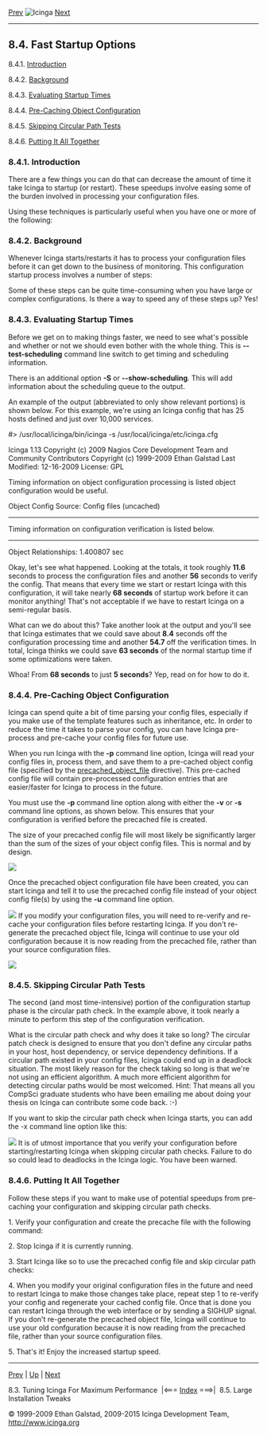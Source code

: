 [Prev](tuning.md) ![Icinga](../images/logofullsize.png "Icinga") [Next](largeinstalltweaks.md)

* * * * *

8.4. Fast Startup Options
-------------------------

8.4.1. [Introduction](faststartup.md#introduction)

8.4.2. [Background](faststartup.md#background)

8.4.3. [Evaluating Startup Times](faststartup.md#evalstartuptime)

8.4.4. [Pre-Caching Object
Configuration](faststartup.md#precacheobjectconfig)

8.4.5. [Skipping Circular Path
Tests](faststartup.md#skipcircularpathtests)

8.4.6. [Putting It All Together](faststartup.md#puttogether)

### 8.4.1. Introduction

There are a few things you can do that can decrease the amount of time
it take Icinga to startup (or restart). These speedups involve easing
some of the burden involved in processing your configuration files.

Using these techniques is particularly useful when you have one or more
of the following:




### 8.4.2. Background

Whenever Icinga starts/restarts it has to process your configuration
files before it can get down to the business of monitoring. This
configuration startup process involves a number of steps:










Some of these steps can be quite time-consuming when you have large or
complex configurations. Is there a way to speed any of these steps up?
Yes!

### 8.4.3. Evaluating Startup Times

Before we get on to making things faster, we need to see what's possible
and whether or not we should even bother with the whole thing. This is
**--test-scheduling** command line switch to get timing and scheduling
information.

There is an additional option **-S** or **--show-scheduling**. This will
add information about the scheduling queue to the output.

An example of the output (abbreviated to only show relevant portions) is
shown below. For this example, we're using an Icinga config that has 25
hosts defined and just over 10,000 services.

</code></pre> 
 #> /usr/local/icinga/bin/icinga -s /usr/local/icinga/etc/icinga.cfg

Icinga 1.13
Copyright (c) 2009 Nagios Core Development Team and Community Contributors
Copyright (c) 1999-2009 Ethan Galstad
Last Modified: 12-16-2009
License: GPL


Timing information on object configuration processing is listed
object configuration would be useful.

Object Config Source: Config files (uncached)

----------------------------------


Timing information on configuration verification is listed below.

----------------------------------
Object Relationships: 1.400807 sec
</code></pre>

Okay, let's see what happened. Looking at the totals, it took roughly
**11.6** seconds to process the configuration files and another **56**
seconds to verify the config. That means that every time we start or
restart Icinga with this configuration, it will take nearly **68
seconds** of startup work before it can monitor anything! That's not
acceptable if we have to restart Icinga on a semi-regular basis.

What can we do about this? Take another look at the output and you'll
see that Icinga estimates that we could save about **8.4** seconds off
the configuration processing time and another **54.7** off the
verification times. In total, Icinga thinks we could save **63 seconds**
of the normal startup time if some optimizations were taken.

Whoa! From **68 seconds** to just **5 seconds**? Yep, read on for how to
do it.

### 8.4.4. Pre-Caching Object Configuration

Icinga can spend quite a bit of time parsing your config files,
especially if you make use of the template features such as inheritance,
etc. In order to reduce the time it takes to parse your config, you can
have Icinga pre-process and pre-cache your config files for future use.

When you run Icinga with the **-p** command line option, Icinga will
read your config files in, process them, and save them to a pre-cached
object config file (specified by the
[precached\_object\_file](configmain.md#configmain-precached_object_file)
directive). This pre-cached config file will contain pre-processed
configuration entries that are easier/faster for Icinga to process in
the future.

You must use the **-p** command line option along with either the **-v**
or **-s** command line options, as shown below. This ensures that your
configuration is verified before the precached file is created.

</code></pre> 
</code></pre>

The size of your precached config file will most likely be significantly
larger than the sum of the sizes of your object config files. This is
normal and by design.

![](../images/fast-startup1.png)

Once the precached object configuration file have been created, you can
start Icinga and tell it to use the precached config file instead of
your object config file(s) by using the **-u** command line option.

</code></pre> 
</code></pre>

![](../images/important.gif) If you modify your configuration files, you
will need to re-verify and re-cache your configuration files before
restarting Icinga. If you don't re-generate the precached object file,
Icinga will continue to use your old configuration because it is now
reading from the precached file, rather than your source configuration
files.

![](../images/fast-startup2.png)

### 8.4.5. Skipping Circular Path Tests

The second (and most time-intensive) portion of the configuration
startup phase is the circular path check. In the example above, it took
nearly a minute to perform this step of the configuration verification.

What is the circular path check and why does it take so long? The
circular patch check is designed to ensure that you don't define any
circular paths in your host, host dependency, or service dependency
definitions. If a circular path existed in your config files, Icinga
could end up in a deadlock situation. The most likely reason for the
check taking so long is that we're not using an efficient algorithm. A
much more efficient algorithm for detecting circular paths would be most
welcomed. Hint: That means all you CompSci graduate students who have
been emailing me about doing your thesis on Icinga can contribute some
code back. :-)

If you want to skip the circular path check when Icinga starts, you can
add the -x command line option like this:

</code></pre> 
</code></pre>

![](../images/important.gif) It is of utmost importance that you verify
your configuration before starting/restarting Icinga when skipping
circular path checks. Failure to do so could lead to deadlocks in the
Icinga logic. You have been warned.

### 8.4.6. Putting It All Together

Follow these steps if you want to make use of potential speedups from
pre-caching your configuration and skipping circular path checks.

​1. Verify your configuration and create the precache file with the
following command:

</code></pre> 
</code></pre>

​2. Stop Icinga if it is currently running.

​3. Start Icinga like so to use the precached config file and skip
circular path checks:

</code></pre> 
</code></pre>

​4. When you modify your original configuration files in the future and
need to restart Icinga to make those changes take place, repeat step 1
to re-verify your config and regenerate your cached config file. Once
that is done you can restart Icinga through the web interface or by
sending a SIGHUP signal. If you don't re-generate the precached object
file, Icinga will continue to use your old confguration because it is
now reading from the precached file, rather than your source
configuration files.

​5. That's it! Enjoy the increased startup speed.

* * * * *

[Prev](tuning.md) | [Up](ch08.md) | [Next](largeinstalltweaks.md)

8.3. Tuning Icinga For Maximum Performance  |<=== [Index](index.md) ===>|  8.5. Large Installation Tweaks

© 1999-2009 Ethan Galstad, 2009-2015 Icinga Development Team,
http://www.icinga.org
